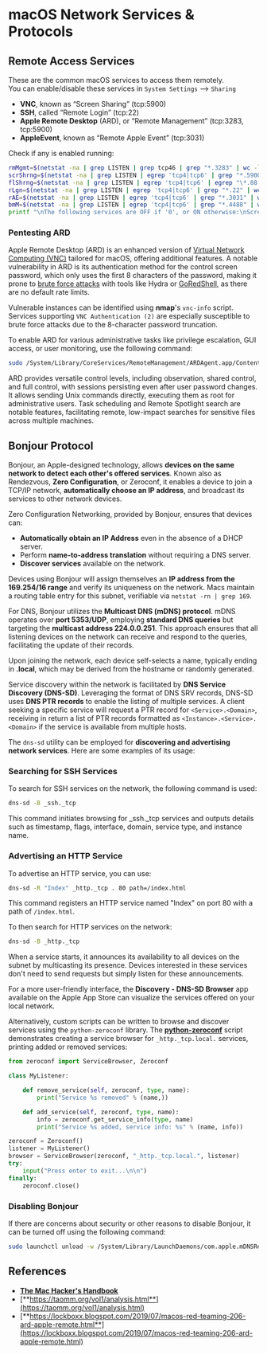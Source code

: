 # macOS Network Services & Protocols


## Remote Access Services

These are the common macOS services to access them remotely.\
You can enable/disable these services in `System Settings` --> `Sharing`

* **VNC**, known as “Screen Sharing” (tcp:5900)
* **SSH**, called “Remote Login” (tcp:22)
* **Apple Remote Desktop** (ARD), or “Remote Management” (tcp:3283, tcp:5900)
* **AppleEvent**, known as “Remote Apple Event” (tcp:3031)

Check if any is enabled running:

```bash
rmMgmt=$(netstat -na | grep LISTEN | grep tcp46 | grep "*.3283" | wc -l);
scrShrng=$(netstat -na | grep LISTEN | egrep 'tcp4|tcp6' | grep "*.5900" | wc -l);
flShrng=$(netstat -na | grep LISTEN | egrep 'tcp4|tcp6' | egrep "\*.88|\*.445|\*.548" | wc -l);
rLgn=$(netstat -na | grep LISTEN | egrep 'tcp4|tcp6' | grep "*.22" | wc -l);
rAE=$(netstat -na | grep LISTEN | egrep 'tcp4|tcp6' | grep "*.3031" | wc -l);
bmM=$(netstat -na | grep LISTEN | egrep 'tcp4|tcp6' | grep "*.4488" | wc -l);
printf "\nThe following services are OFF if '0', or ON otherwise:\nScreen Sharing: %s\nFile Sharing: %s\nRemote Login: %s\nRemote Mgmt: %s\nRemote Apple Events: %s\nBack to My Mac: %s\n\n" "$scrShrng" "$flShrng" "$rLgn" "$rmMgmt" "$rAE" "$bmM";
```

### Pentesting ARD

Apple Remote Desktop (ARD) is an enhanced version of [Virtual Network Computing (VNC)](https://en.wikipedia.org/wiki/Virtual_Network_Computing) tailored for macOS, offering additional features. A notable vulnerability in ARD is its authentication method for the control screen password, which only uses the first 8 characters of the password, making it prone to [brute force attacks](https://thudinh.blogspot.com/2017/09/brute-forcing-passwords-with-thc-hydra.html) with tools like Hydra or [GoRedShell](https://github.com/ahhh/GoRedShell/), as there are no default rate limits.

Vulnerable instances can be identified using **nmap**'s `vnc-info` script. Services supporting `VNC Authentication (2)` are especially susceptible to brute force attacks due to the 8-character password truncation.

To enable ARD for various administrative tasks like privilege escalation, GUI access, or user monitoring, use the following command:

```bash
sudo /System/Library/CoreServices/RemoteManagement/ARDAgent.app/Contents/Resources/kickstart -activate -configure -allowAccessFor -allUsers -privs -all -clientopts -setmenuextra -menuextra yes
```

ARD provides versatile control levels, including observation, shared control, and full control, with sessions persisting even after user password changes. It allows sending Unix commands directly, executing them as root for administrative users. Task scheduling and Remote Spotlight search are notable features, facilitating remote, low-impact searches for sensitive files across multiple machines.


## Bonjour Protocol

Bonjour, an Apple-designed technology, allows **devices on the same network to detect each other's offered services**. Known also as Rendezvous, **Zero Configuration**, or Zeroconf, it enables a device to join a TCP/IP network, **automatically choose an IP address**, and broadcast its services to other network devices.

Zero Configuration Networking, provided by Bonjour, ensures that devices can:
* **Automatically obtain an IP Address** even in the absence of a DHCP server.
* Perform **name-to-address translation** without requiring a DNS server.
* **Discover services** available on the network.

Devices using Bonjour will assign themselves an **IP address from the 169.254/16 range** and verify its uniqueness on the network. Macs maintain a routing table entry for this subnet, verifiable via `netstat -rn | grep 169`.

For DNS, Bonjour utilizes the **Multicast DNS (mDNS) protocol**. mDNS operates over **port 5353/UDP**, employing **standard DNS queries** but targeting the **multicast address 224.0.0.251**. This approach ensures that all listening devices on the network can receive and respond to the queries, facilitating the update of their records.

Upon joining the network, each device self-selects a name, typically ending in **.local**, which may be derived from the hostname or randomly generated.

Service discovery within the network is facilitated by **DNS Service Discovery (DNS-SD)**. Leveraging the format of DNS SRV records, DNS-SD uses **DNS PTR records** to enable the listing of multiple services. A client seeking a specific service will request a PTR record for `<Service>.<Domain>`, receiving in return a list of PTR records formatted as `<Instance>.<Service>.<Domain>` if the service is available from multiple hosts.


The `dns-sd` utility can be employed for **discovering and advertising network services**. Here are some examples of its usage:

### Searching for SSH Services

To search for SSH services on the network, the following command is used:
```bash
dns-sd -B _ssh._tcp
```

This command initiates browsing for _ssh._tcp services and outputs details such as timestamp, flags, interface, domain, service type, and instance name.

### Advertising an HTTP Service

To advertise an HTTP service, you can use:

```bash
dns-sd -R "Index" _http._tcp . 80 path=/index.html
```

This command registers an HTTP service named "Index" on port 80 with a path of `/index.html`.

To then search for HTTP services on the network:

```bash
dns-sd -B _http._tcp
```

When a service starts, it announces its availability to all devices on the subnet by multicasting its presence. Devices interested in these services don't need to send requests but simply listen for these announcements.

For a more user-friendly interface, the **Discovery - DNS-SD Browser** app available on the Apple App Store can visualize the services offered on your local network.

Alternatively, custom scripts can be written to browse and discover services using the `python-zeroconf` library. The [**python-zeroconf**](https://github.com/jstasiak/python-zeroconf) script demonstrates creating a service browser for `_http._tcp.local.` services, printing added or removed services:

```python
from zeroconf import ServiceBrowser, Zeroconf

class MyListener:

    def remove_service(self, zeroconf, type, name):
        print("Service %s removed" % (name,))

    def add_service(self, zeroconf, type, name):
        info = zeroconf.get_service_info(type, name)
        print("Service %s added, service info: %s" % (name, info))

zeroconf = Zeroconf()
listener = MyListener()
browser = ServiceBrowser(zeroconf, "_http._tcp.local.", listener)
try:
    input("Press enter to exit...\n\n")
finally:
    zeroconf.close()
```

### Disabling Bonjour
If there are concerns about security or other reasons to disable Bonjour, it can be turned off using the following command:

```bash
sudo launchctl unload -w /System/Library/LaunchDaemons/com.apple.mDNSResponder.plist
```

## References

* [**The Mac Hacker's Handbook**](https://www.amazon.com/-/es/Charlie-Miller-ebook-dp-B004U7MUMU/dp/B004U7MUMU/ref=mt\_other?\_encoding=UTF8\&me=\&qid=)
* [**https://taomm.org/vol1/analysis.html**](https://taomm.org/vol1/analysis.html)
* [**https://lockboxx.blogspot.com/2019/07/macos-red-teaming-206-ard-apple-remote.html**](https://lockboxx.blogspot.com/2019/07/macos-red-teaming-206-ard-apple-remote.html)

